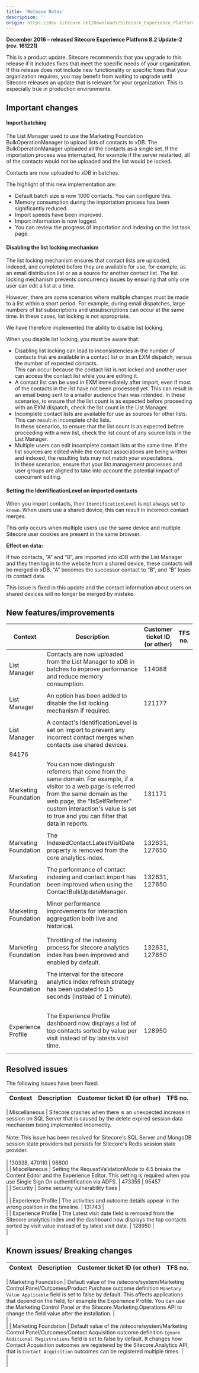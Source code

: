 ```yaml
---
title: 'Release Notes'
description: ''
origin: https://dev.sitecore.net/Downloads/Sitecore_Experience_Platform/82/Sitecore_Experience_Platform_82_Update2/Release_Notes
---
```


**December 2016 – released Sitecore Experience Platform 8.2 Update-2 (rev. 161221)**

This is a product update. Sitecore recommends that you upgrade to this release if it includes fixes that meet the specific needs of your organization. If this release does not include new functionality or specific fixes that your organization requires, you may benefit from waiting to upgrade until Sitecore releases an update that is relevant for your organization. This is especially true in production environments.

## Important changes

#### Import batching

The List Manager used to use the Marketing Foundation BulkOperationManager to upload lists of contacts to xDB. The BulkOperationManager uploaded all the contacts as a single set. If the importation process was interrupted, for example if the server restarted, all of the contacts would not be uploaded and the list would be locked.

Contacts are now uploaded to xDB in batches.

The highlight of this new implementation are:

- Default batch size is now 1000 contacts. You can configure this.
- Memory consumption during the importation process has been significantly reduced.
- Import speeds have been improved.
- Import information is now logged.
- You can review the progress of importation and indexing on the list task page.

#### Disabling the list locking mechanism

The list locking mechanism ensures that contact lists are uploaded, indexed, and completed before they are available for use, for example, as an email distribution list or as a source for another contact list. The list locking mechanism prevents concurrency issues by ensuring that only one user can edit a list at a time.

However, there are some scenarios where multiple changes must be made to a list within a short period. For example, during email dispatches, large numbers of list subscriptions and unsubscriptions can occur at the same time. In these cases, list locking is not appropriate.

We have therefore implemented the ability to disable list locking.

When you disable list locking, you must be aware that:

- Disabling list locking can lead to inconsistencies in the number of contacts that are available in a contact list or in an EXM dispatch, versus the number of expected contacts.  
  This can occur because the contact list is not locked and another user can access the contact list while you are editing it.
- A contact list can be used in EXM immediately after import, even if most of the contacts in the list have not been processed yet. This can result in an email being sent to a smaller audience than was intended. In these scenarios, to ensure that the list count is as expected before proceeding with an EXM dispatch, check the list count in the List Manager.
- Incomplete contact lists are available for use as sources for other lists. This can result in incomplete child lists.  
  In these scenarios, to ensure that the list count is as expected before proceeding with a new list, check the list count of any source lists in the List Manager.
- Multiple users can edit incomplete contact lists at the same time. If the list sources are edited while the contact associations are being written and indexed, the resulting lists may not match your expectations.  
  In these scenarios, ensure that your list management processes and user groups are aligned to take into account the potential impact of concurrent editing.

#### Setting the IdentificationLevel on imported contacts

When you import contacts, their `IdentificationLevel` is not always set to `known`. When users use a shared device, this can result in incorrect contact merges.

This only occurs when multiple users use the same device and multiple Sitecore user cookies are present in the same browser.

**Effect on data:**

If two contacts, “A” and “B”, are imported into xDB with the List Manager and they then log in to the website from a shared device, these contacts will be merged in xDB. “A” becomes the successor contact to “B”, and “B” loses its contact data.

This issue is fixed in this update and the contact information about users on shared devices will no longer be merged by mistake.

## New features/improvements

| Context              | Description                                                                                                                                                                                                                                                         | Customer ticket ID (or other) | TFS no. |
| -------------------- | ------------------------------------------------------------------------------------------------------------------------------------------------------------------------------------------------------------------------------------------------------------------- | ----------------------------- | ------- |
| List Manager         | ​Contacts are now uploaded from the List Manager to xDB in batches to improve performance and reduce memory consumption.                                                                                                                                            | 114088                        |
|  |
| List Manager         | An option has been added to disable the list locking mechanism if required.                                                                                                                                                                                         | 121177                        |
|  |
| List Manager         | A contact's IdentificationLevel is set on import to prevent any incorrect contact merges when contacts use shared devices.                                                                                                                                          |
| 84176                |
| Marketing Foundation | You can now distinguish referrers that come from the same domain. For example, if a visitor to a web page is referred from the same domain as the web page, the "IsSelfReferrer" custom interaction's value is set to true and you can filter that data in reports. | 131171                        |
|  |
| Marketing Foundation | The IndexedContact.LatestVisitDate property is removed from the core analytics index.                                                                                                                                                                               | 132631, 127650                |
|  |
| Marketing Foundation | The performance of contact indexing and contact import has been improved when using the ContactBulkUpdateManager.                                                                                                                                                   | 132631, 127650                |
|  |
| Marketing Foundation | ​Minor performance improvements for Interaction aggregation both live and historical.​                                                                                                                                                                              |
|  |
|  |
| Marketing Foundation | Throttling of the indexing process for sitecore analytics index has been improved and enabled by default.​                                                                                                                                                          | 132631, 127650                |
|  |
| Marketing Foundation | ​The interval for the sitecore analytics index refresh strategy has been updated to 15 seconds (instead of 1 minute).​                                                                                                                                              |
| ​                    |
| Experience Profile   | ​The Experience Profile dashboard now displays a list of top contacts sorted by value per visit instead of by latests visit time.​                                                                                                                                  | 128950                        |
|  |

## Resolved issues

The following issues have been fixed:

| Context | Description | Customer ticket ID (or other) | TFS no. |
| ------- | ----------- | ----------------------------- | ------- |

| Miscellaneous | Sitecore crashes when there is an unexpected increase in session on SQL Server that is caused by the delete expired session data mechanism being implemented incorrectly.<br /><br />Note: This issue has been resolved for Sitecore's SQL Server and MongoDB session state providers but persists for Sitecore's Redis session state provider.<br /><br /> | 130338, 470110 | 98800  
 |
| Miscellaneous | Setting the RequestValidationMode to 4.5 breaks the Content Editor and the Experience Editor. This setting is required when you use Single Sign On authentification via ADFS. | 473355 | 95457  
 |
| Security | Some security vulnerability fixes |  
 |  
 |
| Experience Profile | ​The activities and outcome details appear in the wrong position in the timeline. | 131743 |  
 |
| Experience Profile | The Latest visit date field is removed from the Sitecore analytics index and the dashboard now displays the top contacts sorted by visit value instead of by latest visit date. | 128950 |  
 |

## Known issues/ Breaking changes

| Context | Description | Customer ticket ID (or other) | TFS no. |
| ------- | ----------- | ----------------------------- | ------- |

| Marketing Foundation | Default value of the /sitecore/system/Marketing Control Panel/Outcomes/Product Purchase outcome definition `Monetary Value Applicable` field is set to false by default. This affects applications that depend on the field, for example the Experience Profile. You can use the Marketing Control Panel or the Sitecore.Marketing.Operations API to change the field value after the installation. |  
 |  
 |
| Marketing Foundation | Default value of the /sitecore/system/Marketing Control Panel/Outcomes/Contact Acquisition outcome definition `Ignore Additional Registrations` field is set to false by default. It changes how Contact Acquisition outcomes are registered by the Sitecore.Analytics API, that is `Contact Acquisition` outcomes can be registered multiple times. |  
 |  
 |
